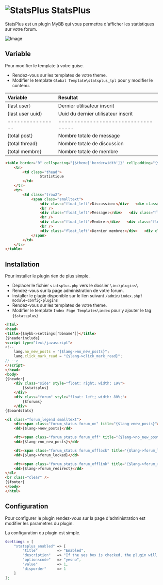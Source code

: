 # ![StatsPlus](https://img15.hostingpics.net/pics/371238barchart1.png "Logo Title Text 1") StatsPlus

StatsPlus est un plugin MyBB qui vous permettra d'afficher les statistiques sur votre forum.

![Image](https://img15.hostingpics.net/pics/673298Screenshot20171231DEVSFORUM.png "Example")

## Variable

Pour modifier le template à votre guise.

- Rendez-vous sur les templates de votre theme.
- Modifier le template ```Global Template\statsplus_tpl``` pour y modifier le contenu.

| Variable         | Resultat                            |
|:---------------- |:----------------------------------- |
| {last user}      | Dernier utilisateur inscrit         |
| {last user uuid} | Uuid du dernier utilisateur inscrit |
| ---------------- | ----------------------------------- |
| {total post}     | Nombre totale de message            |
| {total thread}   | Nombre totale de discussion         |
| {total membre}   | Nombre totale de membre             |

```html
<table border="0" cellspacing="{$theme['borderwidth']}" cellpadding="{$theme['tablespace']}" class="tborder">
    <tr>
		<td class="thead">
				Statistique
		</td>
	</tr>
	<tr>
        <td class="trow2">
	        <span class="smalltext">
		        <div class="float_left">Discussion:</div>   <div class="float_right">{total thread}</div> 
                <br />
		        <div class="float_left">Message:</div>   <div class="float_right">{total post}</div> 
		        <br />
		        <div class="float_left">Membre:</div>   <div class="float_right">{total membre}</div> 
		        <br />
		        <div class="float_left">Dernier membre:</div>   <div class="float_right">{last user}</div> 
		    </span>
		</td>
	</tr>
</table>
```

## Installation

Pour installer le plugin rien de plus simple.

- Deplacer le fichier ```statsplus.php``` vers le dossier ```\inc\plugins\```
- Rendez-vous sur la page administration de votre forum.
- Installer le plugin disponible sur le lien suivant ```/admin/index.php?module=config-plugins```
- Rendez-vous sur les templates de votre theme.
- Modifier le template ```Index Page Templates\index``` pour y ajouter le tag ```{$statsplus}```

```html
<html>
<head>
<title>{$mybb->settings['bbname']}</title>
{$headerinclude}
<script type="text/javascript">
<!--
	lang.no_new_posts = "{$lang->no_new_posts}";
	lang.click_mark_read = "{$lang->click_mark_read}";
// -->
</script>
</head>
<body>
{$header}
    <div class="side" style="float: right; width: 19%">
        {$statsplus}
    </div>
    <div class="forum" style="float: left; width: 80%;">
        {$forums}
    </div>
{$boardstats}

<dl class="forum_legend smalltext">
	<dt><span class="forum_status forum_on" title="{$lang->new_posts}"></span></dt>
	<dd>{$lang->new_posts}</dd>

	<dt><span class="forum_status forum_off" title="{$lang->no_new_posts}"></span></dt>
	<dd>{$lang->no_new_posts}</dd>

	<dt><span class="forum_status forum_offlock" title="{$lang->forum_locked}"></span></dt>
	<dd>{$lang->forum_locked}</dd>

	<dt><span class="forum_status forum_offlink" title="{$lang->forum_redirect}"></span></dt>
	<dd>{$lang->forum_redirect}</dd>
</dl>
<br class="clear" />
{$footer}
</body>
</html>
```

## Configuration

Pour configurer le plugin rendez-vous sur la page d'administration est modifier les parametres du plugin.

La configuration du plugin est simple.

```php
$settings = [
    "statsplus_enabled" => [
        "title"         => "Enabled",
        "description"   => "If the yes box is checked, the plugin will be activated.",
        "optionscode"   => "yesno",
        "value"         => 1,
        "disporder"     => 1
    ]
];
```